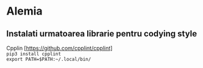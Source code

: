 # Alemia

## Instalati urmatoarea librarie pentru codying style
Cpplin [https://github.com/cpplint/cpplint] <br>
`pip3 install cpplint` <br>
`export PATH=$PATH:~/.local/bin/` <br>
